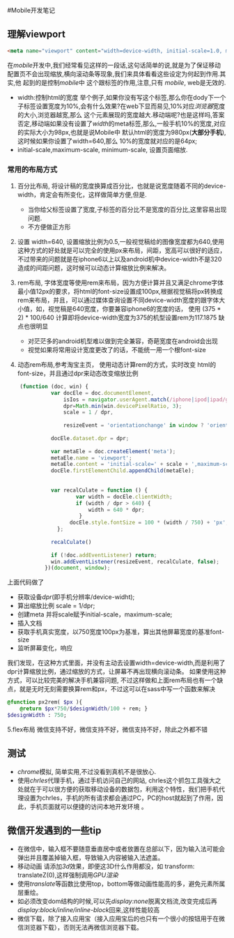 #Mobile开发笔记
## 理解viewport
```html
<meta name="viewport" content="width=device-width, initial-scale=1.0, maximum-scale=1.0,minimum-scale=1,s user-scalable=0;" />
```
在*mobile*开发中,我们经常看见这样的一段话,这句话简单的说,就是为了保证移动配置页不会出现缩放,横向滚动条等现象,我们来具体看看这些设定为何起到作用.其实,他
起到的是控制*mobile*中 <html>这个跟标签的作用,注意,只有 *mobile*, web是无效的.
- width:控制html的宽度  举个例子,如果你没有写这个<meta>标签,那么你在dody下一个子标签设置宽度为10%,会有什么效果?在web下显而易见,10%对应*浏览器*宽度的大小,浏览器越宽,那么
  这个元素展现的宽度越大.移动端呢?也是这样吗,答案否定,移动端如果没有设置了*width*的meta标签,那么,一般手机10%的宽度,对应的实际大小为98px,也就是说Mobile中
  默认html的宽度为980px(**大部分手机**), 这时候如果你设置了width=640,那么 10%的宽度就对应的是64px;
- initial-scale,maximum-scale, minimum-scale, 设置页面缩放.

### 常用的布局方式

1. 百分比布局, 将设计稿的宽度换算成百分比，也就是说宽度随着不同的device-width，肯定会有所变化，这样做简单方便,但是.
    - 当你给父标签设置了宽度,子标签的百分比不是宽度的百分比,这里容易出现问题.
    - 不方便做正方形
    
2. 设置 width=640, 设置缩放比例为0.5,一般视觉稿给的图像宽度都为640,使用这种方式的好处就是可以完全的使用px来布局，间距，宽高可以很好的适应，不过带来的问题就是在iphone6以上以及android机中device-width不是320造成的间距问题，这时候可以动态计算缩放比例来解决。

3. rem布局, 字体宽度等使用rem来布局，因为方便计算并且又满足chrome字体最小值12px的要求，将html的font-size设置成100px,根据视觉稿将px转换成rem来布局，并且，可以通过媒体查询设置不同device-width宽度的跟字体大小值，如，视觉稿是640宽度，你要兼容iphone6的宽度的话， 使用 (375 * 2) * 100/640 计算即将device-width宽度为375的机型设置rem为117.1875
缺点也很明显
    - 对茫茫多的android机型难以做到完全兼容，奇葩宽度在android会出现
    - 视觉如果将常用设计宽度更改了的话，不能统一用一个根font-size
    
4. 动态rem布局,参考淘宝主页， 使用动态计算rem的方式，实时改变 html的font-size，并且通过dpr来动态改变缩放比例
```javascript
    (function (doc, win) {
              var docEle = doc.documentElement,
                  isIos = navigator.userAgent.match(/iphone|ipod|ipad/gi),
                  dpr=Math.min(win.devicePixelRatio, 3);
                  scale = 1 / dpr,
    
                  resizeEvent = 'orientationchange' in window ? 'orientationchange' : 'resize';
    
              docEle.dataset.dpr = dpr;
    
              var metaEle = doc.createElement('meta');
              metaEle.name = 'viewport';
              metaEle.content = 'initial-scale=' + scale + ',maximum-scale=' + scale;
              docEle.firstElementChild.appendChild(metaEle);
              
    
              var recalCulate = function () {
                      var width = docEle.clientWidth;
                      if (width / dpr > 640) {
                          width = 640 * dpr;
                       }
                    docEle.style.fontSize = 100 * (width / 750) + 'px';
                };
    
              recalCulate()
    
              if (!doc.addEventListener) return;
              win.addEventListener(resizeEvent, recalCulate, false);
            })(document, window);
```
上面代码做了
+ 获取设备*dpr*(即手机分辨率/device-widht);
+ 算出缩放比例 scale = 1/dpr;
+ 创建meta 并将scale赋予initial-scale，maximum-scale;
+ 插入文档
+ 获取手机真实宽度，以750宽度100px为基准，算出其他屏幕宽度的基准font-size
+ 监听屏幕变化，响应

我们发现，在这种方式里面，并没有主动去设置width=device-width,而是利用了dpr计算缩放比例，通过缩放的方式，让屏幕不再出现横向滚动条。
如果使用这种方式，可以比较完美的解决手机兼容问题, 不过这样做和上面rem布局也有一个缺点，就是无时无刻需要换算rem和px，不过这可以在sass中写一个函数来解决

```sass
@function px2rem( $px ){
    @return $px*750/$designWidth/100 + rem; }
$designWidth : 750; 
```

5.flex布局
微信支持不好，微信支持不好，微信支持不好，除此之外都不错

## 测试
- *chrome*模拟, 简单实用,不过没看到真机不是很放心.
- 使用*chrles*代理手机，通过手机访问自己的网站, chrles这个抓包工具强大之处就在于可以很方便的获取移动设备的数据包，利用这个特性，我们把手机代理设置为chrles，手机的所有请求都会通过PC，PC的host就起到了作用，因此，手机页面就可以便捷的访问本地开发环境 。

## 微信开发遇到的一些tip
- 在微信中，输入框不要随意垂直居中或者放置在总部以下，因为输入法可能会弹出并且覆盖掉输入框，导致输入内容被输入法遮盖。
- 移动动画 请添加*3d*效果，即便这3D什么作用都没，如 transform: translateZ(0),这样强制调用*GPU渲染*
- 使用*translate*等函数比使用top，bottom等做动画性能高的多，避免元素所属层重绘。
- 如必须改变dom结构的时候,可以先*display:none*脱离文档流,改变完成后再*display:block/inline/inline-block*回来,这样性能较高
- 微信下载，除了接入应用宝（接入应用宝后的也只有一个很小的按钮用于在微信浏览器下载），否则无法再微信浏览器下载。